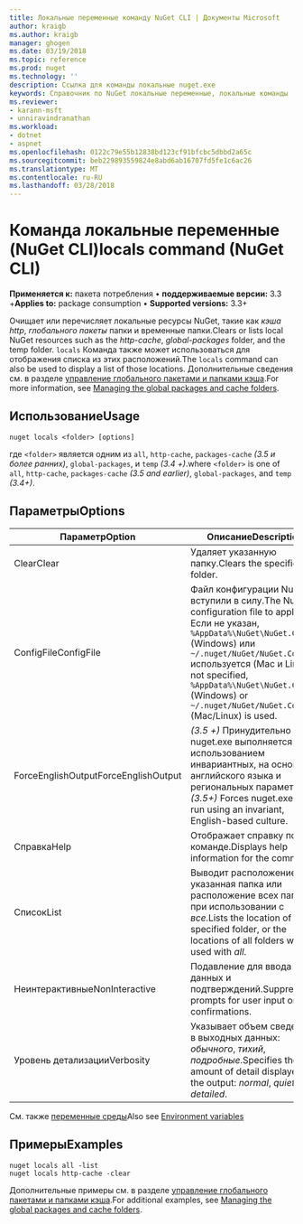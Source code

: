 ```yaml
---
title: Локальные переменные команду NuGet CLI | Документы Microsoft
author: kraigb
ms.author: kraigb
manager: ghogen
ms.date: 03/19/2018
ms.topic: reference
ms.prod: nuget
ms.technology: ''
description: Ссылка для команды локальные nuget.exe
keywords: Справочник по NuGet локальные переменные, локальные команды
ms.reviewer:
- karann-msft
- unniravindranathan
ms.workload:
- dotnet
- aspnet
ms.openlocfilehash: 0122c79e55b12838bd123cf91bfcbc5dbbd2a65c
ms.sourcegitcommit: beb229893559824e8abd6ab16707fd5fe1c6ac26
ms.translationtype: MT
ms.contentlocale: ru-RU
ms.lasthandoff: 03/28/2018
---
```

# <a name="locals-command-nuget-cli"></a><span data-ttu-id="3ed27-104">Команда локальные переменные (NuGet CLI)</span><span class="sxs-lookup"><span data-stu-id="3ed27-104">locals command (NuGet CLI)</span></span>

<span data-ttu-id="3ed27-105">**Применяется к:** пакета потребления &bullet; **поддерживаемые версии:** 3.3 +</span><span class="sxs-lookup"><span data-stu-id="3ed27-105">**Applies to:** package consumption &bullet; **Supported versions:** 3.3+</span></span>

<span data-ttu-id="3ed27-106">Очищает или перечисляет локальные ресурсы NuGet, такие как *кэша http*, *глобального пакеты* папки и временные папки.</span><span class="sxs-lookup"><span data-stu-id="3ed27-106">Clears or lists local NuGet resources such as the *http-cache*, *global-packages* folder, and the temp folder.</span></span> <span data-ttu-id="3ed27-107">`locals` Команда также может использоваться для отображения списка из этих расположений.</span><span class="sxs-lookup"><span data-stu-id="3ed27-107">The `locals` command can also be used to display a list of those locations.</span></span> <span data-ttu-id="3ed27-108">Дополнительные сведения см. в разделе [управление глобального пакетами и папками кэша](../consume-packages/managing-the-global-packages-and-cache-folders.md).</span><span class="sxs-lookup"><span data-stu-id="3ed27-108">For more information, see [Managing the global packages and cache folders](../consume-packages/managing-the-global-packages-and-cache-folders.md).</span></span>

## <a name="usage"></a><span data-ttu-id="3ed27-109">Использование</span><span class="sxs-lookup"><span data-stu-id="3ed27-109">Usage</span></span>

```cli
nuget locals <folder> [options]
```

<span data-ttu-id="3ed27-110">где `<folder>` является одним из `all`, `http-cache`, `packages-cache` *(3.5 и более ранних)*, `global-packages`, и `temp` *(3.4 +)*.</span><span class="sxs-lookup"><span data-stu-id="3ed27-110">where `<folder>` is one of `all`, `http-cache`, `packages-cache` *(3.5 and earlier)*, `global-packages`, and `temp` *(3.4+)*.</span></span>

## <a name="options"></a><span data-ttu-id="3ed27-111">Параметры</span><span class="sxs-lookup"><span data-stu-id="3ed27-111">Options</span></span>

| <span data-ttu-id="3ed27-112">Параметр</span><span class="sxs-lookup"><span data-stu-id="3ed27-112">Option</span></span> | <span data-ttu-id="3ed27-113">Описание</span><span class="sxs-lookup"><span data-stu-id="3ed27-113">Description</span></span> |
| --- | --- |
| <span data-ttu-id="3ed27-114">Clear</span><span class="sxs-lookup"><span data-stu-id="3ed27-114">Clear</span></span> | <span data-ttu-id="3ed27-115">Удаляет указанную папку.</span><span class="sxs-lookup"><span data-stu-id="3ed27-115">Clears the specified folder.</span></span> |
| <span data-ttu-id="3ed27-116">ConfigFile</span><span class="sxs-lookup"><span data-stu-id="3ed27-116">ConfigFile</span></span> | <span data-ttu-id="3ed27-117">Файл конфигурации NuGet вступили в силу.</span><span class="sxs-lookup"><span data-stu-id="3ed27-117">The NuGet configuration file to apply.</span></span> <span data-ttu-id="3ed27-118">Если не указан, `%AppData%\NuGet\NuGet.Config` (Windows) или `~/.nuget/NuGet/NuGet.Config` используется (Mac и Linux).</span><span class="sxs-lookup"><span data-stu-id="3ed27-118">If not specified, `%AppData%\NuGet\NuGet.Config` (Windows) or `~/.nuget/NuGet/NuGet.Config` (Mac/Linux) is used.</span></span>|
| <span data-ttu-id="3ed27-119">ForceEnglishOutput</span><span class="sxs-lookup"><span data-stu-id="3ed27-119">ForceEnglishOutput</span></span> | <span data-ttu-id="3ed27-120">*(3.5 +)*  Принудительно nuget.exe выполняется с использованием инвариантных, на основе английского языка и региональных параметров.</span><span class="sxs-lookup"><span data-stu-id="3ed27-120">*(3.5+)* Forces nuget.exe to run using an invariant, English-based culture.</span></span> |
| <span data-ttu-id="3ed27-121">Справка</span><span class="sxs-lookup"><span data-stu-id="3ed27-121">Help</span></span> | <span data-ttu-id="3ed27-122">Отображает справку по команде.</span><span class="sxs-lookup"><span data-stu-id="3ed27-122">Displays help information for the command.</span></span> |
| <span data-ttu-id="3ed27-123">Список</span><span class="sxs-lookup"><span data-stu-id="3ed27-123">List</span></span> | <span data-ttu-id="3ed27-124">Выводит расположение указанная папка или расположение всех папок, при использовании с *все*.</span><span class="sxs-lookup"><span data-stu-id="3ed27-124">Lists the location of the specified folder, or the locations of all folders when used with *all*.</span></span> |
| <span data-ttu-id="3ed27-125">Неинтерактивные</span><span class="sxs-lookup"><span data-stu-id="3ed27-125">NonInteractive</span></span> | <span data-ttu-id="3ed27-126">Подавление для ввода данных и подтверждений.</span><span class="sxs-lookup"><span data-stu-id="3ed27-126">Suppresses prompts for user input or confirmations.</span></span> |
| <span data-ttu-id="3ed27-127">Уровень детализации</span><span class="sxs-lookup"><span data-stu-id="3ed27-127">Verbosity</span></span> | <span data-ttu-id="3ed27-128">Указывает объем сведений в выходных данных: *обычного*, *тихий*, *подробные*.</span><span class="sxs-lookup"><span data-stu-id="3ed27-128">Specifies the amount of detail displayed in the output: *normal*, *quiet*, *detailed*.</span></span> |

<span data-ttu-id="3ed27-129">См. также [переменные среды](cli-ref-environment-variables.md)</span><span class="sxs-lookup"><span data-stu-id="3ed27-129">Also see [Environment variables](cli-ref-environment-variables.md)</span></span>

## <a name="examples"></a><span data-ttu-id="3ed27-130">Примеры</span><span class="sxs-lookup"><span data-stu-id="3ed27-130">Examples</span></span>

```cli
nuget locals all -list
nuget locals http-cache -clear
```

<span data-ttu-id="3ed27-131">Дополнительные примеры см. в разделе [управление глобального пакетами и папками кэша](../consume-packages/managing-the-global-packages-and-cache-folders.md).</span><span class="sxs-lookup"><span data-stu-id="3ed27-131">For additional examples, see [Managing the global packages and cache folders](../consume-packages/managing-the-global-packages-and-cache-folders.md).</span></span>
